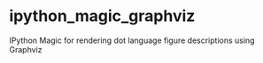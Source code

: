 # ipython_magic_graphviz
IPython Magic for rendering dot language figure descriptions using Graphviz
